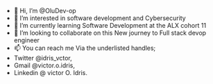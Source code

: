 - 👋 Hi, I’m @OluDev-op
- 👀 I’m interested in software development and Cybersecurity
- 🌱 I’m currently learning Software Development at the ALX cohort 11 
- 💞️ I’m looking to collaborate on this New journey to Full stack devop engineer 
- 📫 You can  reach me Via the underlisted handles;
-  Twitter @idris_vctor,
- Gmail @victor.o.idris,
- Linkedin @ victor O. Idris.

<!---
OluDev-op/OluDev-op is a ✨ special ✨ repository because its `README.md` (this file) appears on your GitHub profile.
You can click the Preview link to take a look at your changes.
--->
